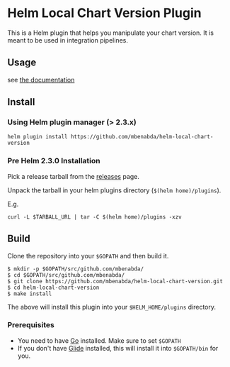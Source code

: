 # Helm Local Chart Version Plugin

This is a Helm plugin that helps you manipulate your chart version.
It is meant to be used in integration pipelines.

## Usage

see [the documentation](docs/local-chart-version.md)

## Install

### Using Helm plugin manager (> 2.3.x)

```shell
helm plugin install https://github.com/mbenabda/helm-local-chart-version
```

### Pre Helm 2.3.0 Installation
Pick a release tarball from the [releases](https://github.com/mbenabda/helm-local-chart-version/releases) page.

Unpack the tarball in your helm plugins directory (`$(helm home)/plugins`).

E.g.
```
curl -L $TARBALL_URL | tar -C $(helm home)/plugins -xzv
```

## Build

Clone the repository into your `$GOPATH` and then build it.

```
$ mkdir -p $GOPATH/src/github.com/mbenabda/
$ cd $GOPATH/src/github.com/mbenabda/
$ git clone https://github.com/mbenabda/helm-local-chart-version.git
$ cd helm-local-chart-version
$ make install
```

The above will install this plugin into your `$HELM_HOME/plugins` directory.

### Prerequisites

- You need to have [Go](http://golang.org) installed. Make sure to set `$GOPATH`
- If you don't have [Glide](http://glide.sh) installed, this will install it into
  `$GOPATH/bin` for you.